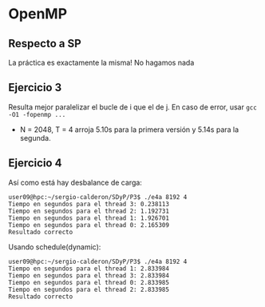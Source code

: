# OpenMP

## Respecto a SP
La práctica es exactamente la misma! No hagamos nada

## Ejercicio 3
Resulta mejor paralelizar el bucle de i que el de j. En caso de error, usar ```gcc -O1 -fopenmp ...```
* N = 2048, T = 4 arroja 5.10s para la primera versión y 5.14s para la segunda.

## Ejercicio 4
Así como está hay desbalance de carga:
```
user09@hpc:~/sergio-calderon/SDyP/P3$ ./e4a 8192 4
Tiempo en segundos para el thread 3: 0.238113
Tiempo en segundos para el thread 2: 1.192731
Tiempo en segundos para el thread 1: 1.926701
Tiempo en segundos para el thread 0: 2.165309
Resultado correcto
```
Usando schedule(dynamic):
```
user09@hpc:~/sergio-calderon/SDyP/P3$ ./e4a 8192 4
Tiempo en segundos para el thread 1: 2.833984
Tiempo en segundos para el thread 3: 2.833984
Tiempo en segundos para el thread 0: 2.833985
Tiempo en segundos para el thread 2: 2.833985
Resultado correcto
```

